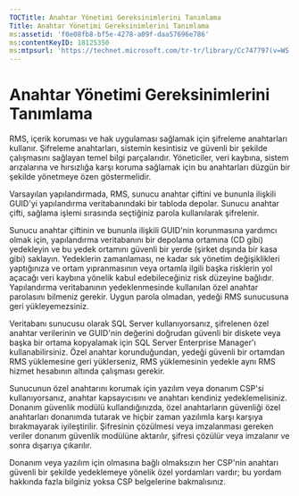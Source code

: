 ```yaml
---
TOCTitle: Anahtar Yönetimi Gereksinimlerini Tanımlama
Title: Anahtar Yönetimi Gereksinimlerini Tanımlama
ms:assetid: 'f0e08fb8-bf5e-4278-a09f-daa57696e786'
ms:contentKeyID: 18125350
ms:mtpsurl: 'https://technet.microsoft.com/tr-tr/library/Cc747797(v=WS.10)'
---
```


Anahtar Yönetimi Gereksinimlerini Tanımlama
===========================================

RMS, içerik koruması ve hak uygulaması sağlamak için şifreleme anahtarları kullanır. Şifreleme anahtarları, sistemin kesintisiz ve güvenli bir şekilde çalışmasını sağlayan temel bilgi parçalarıdır. Yöneticiler, veri kaybına, sistem arızalarına ve hırsızlığa karşı koruma sağlamak için bu anahtarları düzgün bir şekilde yönetmeye özen göstermelidir.

Varsayılan yapılandırmada, RMS, sunucu anahtar çiftini ve bununla ilişkili GUID'yi yapılandırma veritabanındaki bir tabloda depolar. Sunucu anahtar çifti, sağlama işlemi sırasında seçtiğiniz parola kullanılarak şifrelenir.

Sunucu anahtar çiftinin ve bununla ilişkili GUID'nin korunmasına yardımcı olmak için, yapılandırma veritabanını bir depolama ortamına (CD gibi) yedekleyin ve bu yedek ortamını güvenli bir yerde (şirket dışında bir kasa gibi) saklayın. Yedeklerin zamanlaması, ne kadar sık yönetim değişiklikleri yaptığınıza ve ortam yıpranmasının veya ortamla ilgili başka risklerin yol açacağı veri kaybına yönelik kabul edebileceğiniz risk düzeyine bağlıdır. Yapılandırma veritabanının yedeklenmesinde kullanılan özel anahtar parolasını bilmeniz gerekir. Uygun parola olmadan, yedeği RMS sunucusuna geri yükleyemezsiniz.

Veritabanı sunucusu olarak SQL Server kullanıyorsanız, şifrelenen özel anahtar verilerinin ve GUID'nin değerini doğrudan güvenli bir diskete veya başka bir ortama kopyalamak için SQL Server Enterprise Manager'ı kullanabilirsiniz. Özel anahtar korunduğundan, yedeği güvenli bir ortamdan RMS yüklemesine geri yüklerseniz, RMS yüklemesinin yedekle aynı RMS hizmet hesabının altında çalışması gerekir.

Sunucunun özel anahtarını korumak için yazılım veya donanım CSP'si kullanıyorsanız, anahtar kapsayıcısını ve anahtarı kendiniz yedeklemelisiniz. Donanım güvenlik modülü kullandığınızda, özel anahtarların güvenliği özel anahtarları donanımda tutarak ve hiçbir zaman yazılımla karşı karşıya bırakmayarak iyileştirilir. Şifresinin çözülmesi veya imzalanması gereken veriler donanım güvenlik modülüne aktarılır, şifresi çözülür veya imzalanır ve sonra dışarıya çıkarılır.

Donanım veya yazılım için olmasına bağlı olmaksızın her CSP'nin anahtarı güvenli bir şekilde yedeklemeye yönelik özel yordamları vardır; bu yordam hakkında fazla bilginiz yoksa CSP belgelerine bakmalısınız.

